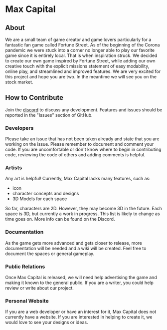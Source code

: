 # Max Capital

## About
We are a small team of game creator and game lovers particularly for a fantastic fan game called Fortune Street.  As of the beginning of the Corona pandemic we were stuck into a corner no longer able to play our favorite game since it is entirely local.  That is when inspiration struck.  We decided to create our own game inspired by Fortune Street, while adding our own creative touch with the explicit missions statement of easy modability, online play, and streamlined and improved features.  We are very excited for this project and hope you are two.  In the meantime we will see you on the stock market.

## How to Contribute

Join the [discord](https://discord.gg/zzGwcQxCjj) to discuss any development. Features and issues should be reported in the "Issues" section of GitHub. 

### Developers
Please take an issue that has not been taken already and state that you are working on the issue. Please remember to document and comment your code. If you are uncomfortable or don't know where to begin in contributing code, reviewing the code of others and adding comments is helpful. 

### Artists
Any art is helpful! Currently, Max Capital lacks many features, such as:
- icon
- character concepts and designs
- 3D Models for each space

So far, characters are 2D. However, they may become 3D in the future. Each space is 3D, but currently a work in progress. This list is likely to change as time goes on. More info can be found on the Discord.

### Documentation
As the game gets more advanced and gets closer to release, more documentation will be needed and a wiki will be created. Feel free to document the spaces or general gameplay. 

### Public Relations
Once Max Capital is released, we will need help advertising the game and making it known to the general public. If you are a writer, you could help review or write about our project.

### Personal Website
If you are a web developer or have an interest for it, Max Capital does not currently have a website. If you are interested in helping to create it, we would love to see your designs or ideas.